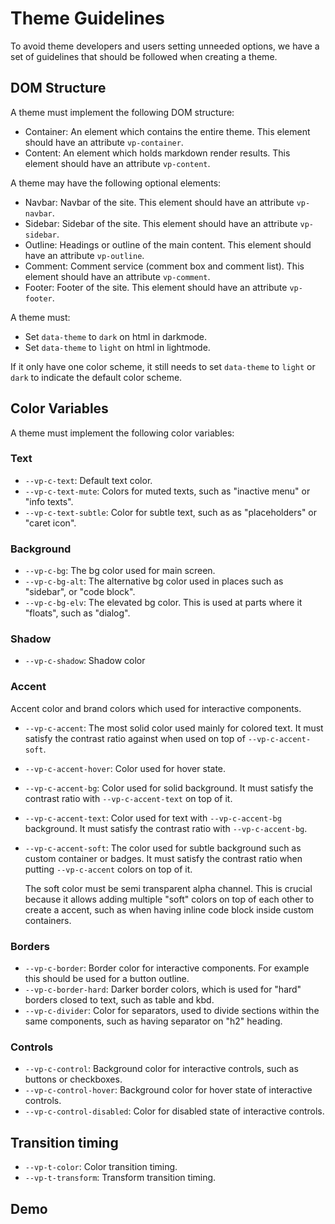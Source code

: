 # Theme Guidelines

To avoid theme developers and users setting unneeded options, we have a set of guidelines that should be followed when creating a theme.

## DOM Structure

A theme must implement the following DOM structure:

- Container: An element which contains the entire theme. This element should have an attribute `vp-container`.
- Content: An element which holds markdown render results. This element should have an attribute `vp-content`.

A theme may have the following optional elements:

- Navbar: Navbar of the site. This element should have an attribute `vp-navbar`.
- Sidebar: Sidebar of the site. This element should have an attribute `vp-sidebar`.
- Outline: Headings or outline of the main content. This element should have an attribute `vp-outline`.
- Comment: Comment service (comment box and comment list). This element should have an attribute `vp-comment`.
- Footer: Footer of the site. This element should have an attribute `vp-footer`.

A theme must:

- Set `data-theme` to `dark` on html in darkmode.
- Set `data-theme` to `light` on html in lightmode.

If it only have one color scheme, it still needs to set `data-theme` to `light` or `dark` to indicate the default color scheme.

## Color Variables

A theme must implement the following color variables:

### Text

- `--vp-c-text`: Default text color.
- `--vp-c-text-mute`: Colors for muted texts, such as "inactive menu" or "info texts".
- `--vp-c-text-subtle`: Color for subtle text, such as as "placeholders" or "caret icon".

### Background

- `--vp-c-bg`: The bg color used for main screen.
- `--vp-c-bg-alt`: The alternative bg color used in places such as "sidebar", or "code block".
- `--vp-c-bg-elv`: The elevated bg color. This is used at parts where it "floats", such as "dialog".

### Shadow

- `--vp-c-shadow`: Shadow color

### Accent

Accent color and brand colors which used for interactive components.

- `--vp-c-accent`: The most solid color used mainly for colored text. It must satisfy the contrast ratio against when used on top of `--vp-c-accent-soft`.
- `--vp-c-accent-hover`: Color used for hover state.
- `--vp-c-accent-bg`: Color used for solid background. It must satisfy the contrast ratio with `--vp-c-accent-text` on top of it.
- `--vp-c-accent-text`: Color used for text with `--vp-c-accent-bg` background. It must satisfy the contrast ratio with `--vp-c-accent-bg`.
- `--vp-c-accent-soft`: The color used for subtle background such as custom container or badges. It must satisfy the contrast ratio when putting `--vp-c-accent` colors on top of it.

  The soft color must be semi transparent alpha channel. This is crucial because it allows adding multiple "soft" colors on top of each other to create a accent, such as when having inline code block inside custom containers.

### Borders

- `--vp-c-border`: Border color for interactive components. For example this should be used for a button outline.
- `--vp-c-border-hard`: Darker border colors, which is used for "hard" borders closed to text, such as table and kbd.
- `--vp-c-divider`: Color for separators, used to divide sections within the same components, such as having separator on "h2" heading.

### Controls

- `--vp-c-control`: Background color for interactive controls, such as buttons or checkboxes.
- `--vp-c-control-hover`: Background color for hover state of interactive controls.
- `--vp-c-control-disabled`: Color for disabled state of interactive controls.

## Transition timing

- `--vp-t-color`: Color transition timing.
- `--vp-t-transform`: Transform transition timing.

## Demo

<PaletteDisplay />
